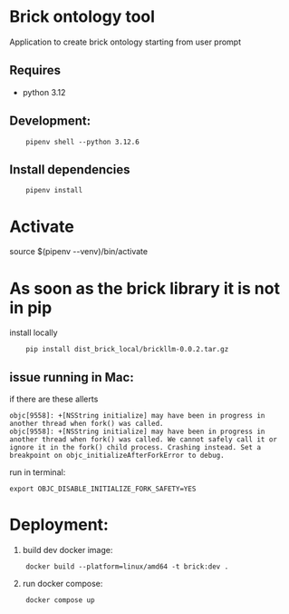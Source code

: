 # Brick ontology tool
Application to create brick ontology starting from user prompt

## Requires
- python 3.12

## Development:
```
    pipenv shell --python 3.12.6
```
## Install dependencies 
```
    pipenv install
```
# Activate 
source $(pipenv --venv)/bin/activate

# As soon as the brick library it is not in pip 
install locally
```
    pip install dist_brick_local/brickllm-0.0.2.tar.gz
```

## issue running in Mac:
if there are these allerts
```
objc[9558]: +[NSString initialize] may have been in progress in another thread when fork() was called.
objc[9558]: +[NSString initialize] may have been in progress in another thread when fork() was called. We cannot safely call it or ignore it in the fork() child process. Crashing instead. Set a breakpoint on objc_initializeAfterForkError to debug.
```

run in terminal:

    export OBJC_DISABLE_INITIALIZE_FORK_SAFETY=YES


# Deployment: 

1. build dev docker image: 
```
    docker build --platform=linux/amd64 -t brick:dev .   
```

2. run docker compose: 
```
    docker compose up
```


